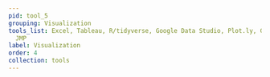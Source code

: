 ```yaml
---
pid: tool_5
grouping: Visualization
tools_list: Excel, Tableau, R/tidyverse, Google Data Studio, Plot.ly, Gephi, RAW,
  JMP
label: Visualization
order: 4
collection: tools
---
```

